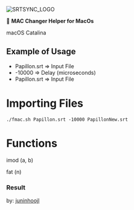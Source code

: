 ![SRTSYNC_LOGO](Logo.png)

🦁 **MAC Changer Helper for MacOs** 

macOS Catalina

## Example of Usage

* Papillon.srt => Input File
* -10000 => Delay (microseconds)
* Papillon.srt => Input File


# Importing Files

`./fmac.sh Papillon.srt -10000 PapillonNew.srt`



# Functions

imod (a, b)

fat (n)

### Result

by: [juninhoojl](http://github.com/juninhoojl)
